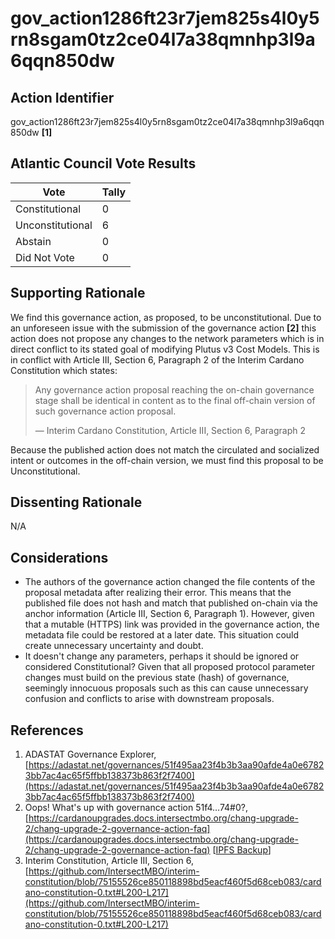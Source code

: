 # gov_action1286ft23r7jem825s4l0y5rn8sgam0tz2ce04l7a38qmnhp3l9a6qqn850dw

## Action Identifier

gov_action1286ft23r7jem825s4l0y5rn8sgam0tz2ce04l7a38qmnhp3l9a6qqn850dw **[1]**

## Atlantic Council Vote Results

| Vote             | Tally |
|------------------|-------|
| Constitutional   | 0     |
| Unconstitutional | 6     |
| Abstain          | 0     |
| Did Not Vote     | 0     |

## Supporting Rationale

We find this governance action, as proposed, to be unconstitutional. Due to an
unforeseen issue with the submission of the governance action **[2]** this
action does not propose any changes to the network parameters which is in direct
conflict to its stated goal of modifying Plutus v3 Cost Models. This is in
conflict with Article III, Section 6, Paragraph 2 of the Interim Cardano
Constitution which states:

> Any governance action proposal reaching the on-chain governance stage shall
> be identical in content as to the final off-chain version of such
> governance action proposal.
>
> — Interim Cardano Constitution, Article III, Section 6, Paragraph 2

Because the published action does not match the circulated and socialized intent
or outcomes in the off-chain version, we must find this proposal to be
Unconstitutional.

## Dissenting Rationale

N/A

## Considerations

* The authors of the governance action changed the file contents of the proposal
  metadata after realizing their error. This means that the published file does
  not hash and match that published on-chain via the anchor information (Article
  III, Section 6, Paragraph 1). However, given that a mutable
  (HTTPS) link was provided in the governance action, the metadata file could be
  restored at a later date. This situation could create unnecessary uncertainty
  and doubt.
* It doesn't change any parameters, perhaps it should be ignored or considered
  Constitutional? Given that all proposed protocol parameter changes must build
  on the previous state (hash) of governance, seemingly innocuous proposals such
  as this can cause unnecessary confusion and conflicts to arise with downstream
  proposals.

## References

1. ADASTAT Governance
   Explorer, [https://adastat.net/governances/51f495aa23f4b3b3aa90afde4a0e67823bb7ac4ac65f5ffbb138373b863f2f7400](https://adastat.net/governances/51f495aa23f4b3b3aa90afde4a0e67823bb7ac4ac65f5ffbb138373b863f2f7400)
2. Oops! What's up with governance action
   51f4…74#0?, [https://cardanoupgrades.docs.intersectmbo.org/chang-upgrade-2/chang-upgrade-2-governance-action-faq](https://cardanoupgrades.docs.intersectmbo.org/chang-upgrade-2/chang-upgrade-2-governance-action-faq) [[IPFS Backup](ipfs://bafkreibwrziqrggdktmlvq3lhzsjiup37iyjwjiewxur2l2utxppmeywwm)]
3. Interim Constitution, Article III, Section
   6, [https://github.com/IntersectMBO/interim-constitution/blob/75155526ce850118898bd5eacf460f5d68ceb083/cardano-constitution-0.txt#L200-L217](https://github.com/IntersectMBO/interim-constitution/blob/75155526ce850118898bd5eacf460f5d68ceb083/cardano-constitution-0.txt#L200-L217)

